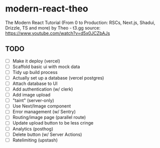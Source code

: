 # modern-react-theo

The Modern React Tutorial (From 0 to Production: RSCs, Next.js, Shadui, Drizzle, TS and more)
by Theo - t3․gg
source: https://www.youtube.com/watch?v=d5x0JCZbAJs

## TODO

- [ ] Make it deploy (vercel)
- [ ] Scaffold basic ui with mock data
- [ ] Tidy up build process
- [ ] Actually set up a database (vercel postgres)
- [ ] Attach database to UI
- [ ] Add authentication (w/ clerk)
- [ ] Add image upload
- [ ] "taint" (server-only)
- [ ] Use Next/Image component
- [ ] Error management (w/ Sentry)
- [ ] Routing/image page (parallel route)
- [ ] Update upload button to be less cringe
- [ ] Analytics (posthog)
- [ ] Delete button (w/ Server Actions)
- [ ] Ratelimiting (upstash)
